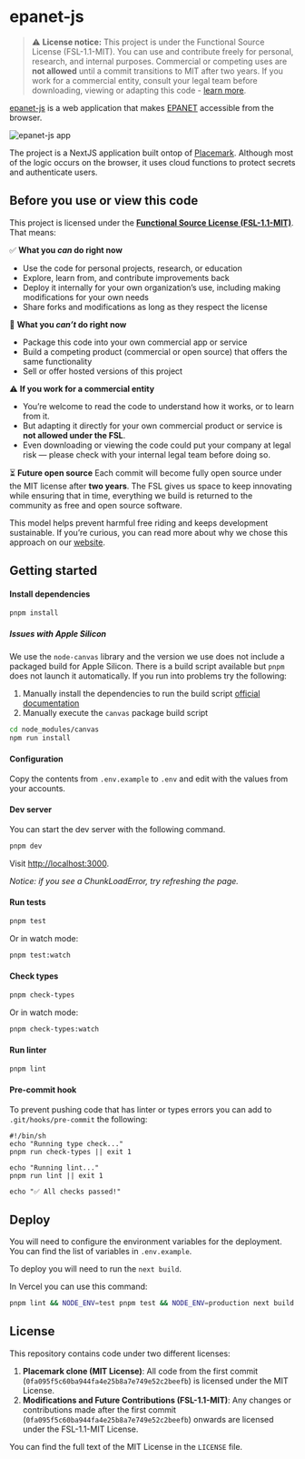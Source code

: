 # epanet-js

> ⚠️ **License notice:** This project is under the Functional Source License (FSL-1.1-MIT). You can use and contribute freely for personal, research, and internal purposes. Commercial or competing uses are **not allowed** until a commit transitions to MIT after two years. If you work for a commercial entity, consult your legal team before downloading, viewing or adapting this code - [learn more](#before-you-use-or-view-this-code).

[epanet-js](https://epanetjs.com) is a web application that makes [EPANET](https://www.epa.gov/water-research/epanet) accessible from the browser.

![epanet-js app](https://github.com/user-attachments/assets/dc6bbd39-bf00-4fab-8c22-b0fb4e05c2be)

The project is a NextJS application built ontop of [Placemark](https://github.com/placemark/placemark). Although most of the logic occurs on the browser, it uses cloud functions to protect secrets and authenticate users.

## Before you use or view this code

This project is licensed under the **[Functional Source License (FSL-1.1-MIT)](/LICENSE)**. That means:

✅ **What you _can_ do right now**

- Use the code for personal projects, research, or education
- Explore, learn from, and contribute improvements back
- Deploy it internally for your own organization’s use, including making modifications for your own needs
- Share forks and modifications as long as they respect the license

🚫 **What you _can’t_ do right now**

- Package this code into your own commercial app or service
- Build a competing product (commercial or open source) that offers the same functionality
- Sell or offer hosted versions of this project

⚠️ **If you work for a commercial entity**

- You’re welcome to read the code to understand how it works, or to learn from it.
- But adapting it directly for your own commercial product or service is **not allowed under the FSL**.
- Even downloading or viewing the code could put your company at legal risk — please check with your internal legal team before doing so.

⏳ **Future open source**
Each commit will become fully open source under the MIT license after **two years**. The FSL gives us space to keep innovating while ensuring that in time, everything we build is returned to the community as free and open source software.

This model helps prevent harmful free riding and keeps development sustainable. If you’re curious, you can read more about why we chose this approach on our [website](https://epanetjs.com/#why-we-built-epanet-js).

## Getting started

#### Install dependencies

```sh
pnpm install
```

##### Issues with Apple Silicon
We use the `node-canvas` library and the version we use does not include a packaged build for Apple Silicon. There is a build script available but `pnpm` does not launch it automatically. If you run into problems try the following:
1. Manually install the dependencies to run the build script [official documentation](https://github.com/Automattic/node-canvas/wiki/Installation%3A-Mac-OS-X)
2. Manually execute the `canvas` package build script
```sh
cd node_modules/canvas
npm run install
```

#### Configuration

Copy the contents from `.env.example` to `.env` and edit with the values from your accounts.

#### Dev server

You can start the dev server with the following command.

```sh
pnpm dev
```

Visit [http://localhost:3000](http://localhost:3000).

_Notice: if you see a ChunkLoadError, try refreshing the page._

#### Run tests

```sh
pnpm test
```

Or in watch mode:

```sh
pnpm test:watch
```

#### Check types

```sh
pnpm check-types
```

Or in watch mode:

```sh
pnpm check-types:watch
```

#### Run linter

```sh
pnpm lint
```

#### Pre-commit hook

To prevent pushing code that has linter or types errors you can add to `.git/hooks/pre-commit` the following:

```
#!/bin/sh
echo "Running type check..."
pnpm run check-types || exit 1

echo "Running lint..."
pnpm run lint || exit 1

echo "✅ All checks passed!"
```

## Deploy

You will need to configure the environment variables for the deployment. You can find the list of variables in `.env.example`.

To deploy you will need to run the `next build`.

In Vercel you can use this command:

```sh
pnpm lint && NODE_ENV=test pnpm test && NODE_ENV=production next build
```

## License

This repository contains code under two different licenses:

1. **Placemark clone (MIT License)**: All code from the first commit (`0fa095f5c60ba944fa4e25b8a7e749e52c2beefb`) is licensed under the MIT License.
2. **Modifications and Future Contributions (FSL-1.1-MIT)**: Any changes or contributions made after the first commit (`0fa095f5c60ba944fa4e25b8a7e749e52c2beefb`) onwards are licensed under the FSL-1.1-MIT License.

You can find the full text of the MIT License in the `LICENSE` file.

